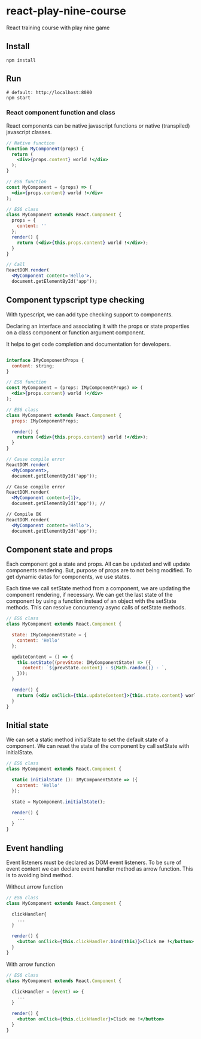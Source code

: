 # react-play-nine-course

React training course with play nine game


## Install
```shell
npm install
```

## Run

```shell
# default: http://localhost:8080
npm start
```

### React component function and class

React components can be native javascript functions or native (transpiled) javascript classes.

```jsx
// Native function
function MyComponent(props) {
  return (
    <div>{props.content} world !</div>
  );
}

// ES6 function
const MyComponent = (props) => (
  <div>{props.content} world !</div>
);

// ES6 class
class MyComponent extends React.Component {
  props = {
    content: ''
  };
  render() {
    return (<div>{this.props.content} world !</div>);
  }
}

// Call
ReactDOM.render(
  <MyComponent content='Hello'>,
  document.getElementById('app'));
```

## Component typscript type checking

With typescript, we can add type checking support to components.

Declaring an interface and associating it with the props or state properties on a class component or function argument component.

It helps to get code completion and documentation for developers.

```jsx

interface IMyComponentProps {
  content: string;
}

// ES6 function
const MyComponent = (props: IMyComponentProps) => (
  <div>{props.content} world !</div>
);

// ES6 class
class MyComponent extends React.Component {
  props: IMyComponentProps;

  render() {
    return (<div>{this.props.content} world !</div>);
  }
}

// Cause compile error
ReactDOM.render(
  <MyComponent>,
  document.getElementById('app'));

// Cause compile error
ReactDOM.render(
  <MyComponent content={1}>,
  document.getElementById('app')); // 

// Compile OK
ReactDOM.render(
  <MyComponent content='Hello'>,
  document.getElementById('app'));
```

## Component state and props

Each component got a state and  props. All can be updated and will update components rendering. But, purpose of props are to not being modified. To get dynamic datas for components, we use states. 

Each time we call setState method from a component, we are updating the component rendering, if necessary. We can get the last state of the component by using a function instead of an object with the setState methods. This can resolve concurrency async calls of setState methods.

```jsx
// ES6 class
class MyComponent extends React.Component {

  state: IMyComponentState = {
    content: 'Hello'
  };

  updateContent = () => {
    this.setState((prevState: IMyComponentState) => ({
      content: `${prevState.content} - ${Math.random()} - `,
    }));
  }

  render() {
    return (<div onClick={this.updateContent}>{this.state.content} world !</div>);
  }
}
```

## Initial state

We can set a static method initialState to set the default state of a component. We can reset the state of the component by call setState with initialState.

```jsx
// ES6 class
class MyComponent extends React.Component {

  static initialState (): IMyComponentState => ({
    content: 'Hello'
  });

  state = MyComponent.initialState();

  render() {
    ...
  }
}
```

## Event handling

Event listeners must be declared as DOM event listeners.
To be sure of event content we can declare event handler method as arrow function. This is to avoiding bind method.

Without arrow function

```jsx
// ES6 class
class MyComponent extends React.Component {

  clickHandler{
    ...
  }

  render() {
    <button onClick={this.clickHandler.bind(this)}>Click me !</button>
  }
}
```

With arrow function

```jsx
// ES6 class
class MyComponent extends React.Component {

  clickHandler = (event) => {
    ...
  }

  render() {
    <button onClick={this.clickHandler}>Click me !</button>
  }
}
```
